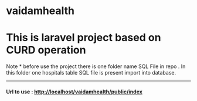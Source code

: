 # vaidamhealth
<h1>
This is laravel project based on CURD operation 
</h1>
Note * before use the project there is one folder name SQL File in repo . In this folder one hospitals table SQL file is present import into database.
<hr>
<h4>
<b>Url to use : </b><a href="http://localhost/vaidamhealth/public/index">http://localhost/vaidamhealth/public/index</a>
</h4>
